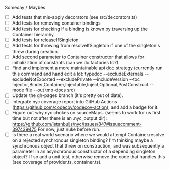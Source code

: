 Someday / Maybes
- [ ] Add tests that mis-apply decorators (see src/decorators.ts)
- [ ] Add tests for removing container bindings
- [ ] Add tests for checking if a binding is known by traversing up the Container hierarchy.
- [ ] Add tests for releaseIfSingleton.
- [ ] Add tests for throwing from resolveIfSingleton if one of the singleton's threw during creation.
- [ ] Add second parameter to Container constructor that allows for initialization of constants (can we do factories to?).
- [ ] Find and implement a more maintainable api doc strategy (currently run this command and hand edit a lot: typedoc --excludeExternals --excludeNotExported --excludePrivate --includeVersion --toc Injector,Binder,Container,Injectable,Inject,Optional,PostConstruct --mode file --out tmp-docs src)
- [ ] Update the gh-pages branch (it's pretty out of date).
- [ ] Integrate nyc coverage report into GitHub Actions (https://github.com/codecov/codecov-action), and add a badge for it.
- [ ] Figure out why nyc chokes on sourceMaps. (seems to work for us first time but not after there is an .nyc_output dir): https://github.com/istanbuljs/nyc/issues/847#issuecomment-397439475  For now, just nuke before run.
- [ ] Is there a real world scenario where we would attempt Container.resolve on a rejected synchronous singleton binding? I'm thinking maybe a synchronous object that threw on construction, and was subsequently a parameter in an asynchronous constructor of a depending singleton object? If so add a unit test, otherwise remove the code that handles this (see coverage of provider.ts, container.ts).
